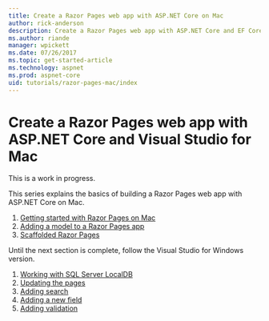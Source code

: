 ```yaml
---
title: Create a Razor Pages web app with ASP.NET Core on Mac
author: rick-anderson
description: Create a Razor Pages web app with ASP.NET Core and EF Core.
ms.author: riande
manager: wpickett
ms.date: 07/26/2017
ms.topic: get-started-article
ms.technology: aspnet
ms.prod: aspnet-core
uid: tutorials/razor-pages-mac/index
---
```



# Create a Razor Pages web app with ASP.NET Core and Visual Studio for Mac

This is a work in progress.

This series explains the basics of building a Razor Pages web app with ASP.NET Core on Mac.

1. [Getting started with Razor Pages on Mac](xref:tutorials/razor-pages-mac/razor-pages-start)
1. [Adding a model to a Razor Pages app](xref:tutorials/razor-pages-mac/model)
1. [Scaffolded Razor Pages](xref:tutorials/razor-pages-mac/page)


Until the next section is complete, follow the Visual Studio for Windows version.

1. [Working with SQL Server LocalDB](xref:tutorials/razor-pages/sql)
1. [Updating the pages](xref:tutorials/razor-pages/da1)
1. [Adding search](xref:tutorials/razor-pages/search)
1. [Adding a new field](xref:tutorials/razor-pages/new-field)
1. [Adding validation](xref:tutorials/razor-pages/validation)
